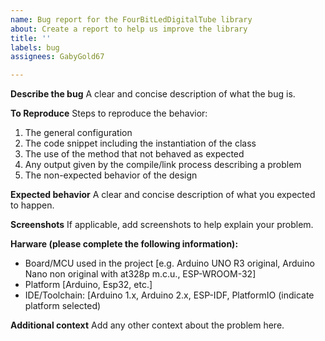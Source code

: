 ```yaml
---
name: Bug report for the FourBitLedDigitalTube library
about: Create a report to help us improve the library
title: ''
labels: bug
assignees: GabyGold67

---
```


**Describe the bug**
A clear and concise description of what the bug is.

**To Reproduce**
Steps to reproduce the behavior:
1. The general configuration
2. The code snippet including the instantiation of the class
3. The use of the method that not behaved as expected
4. Any output given by the compile/link process describing a problem
5. The non-expected behavior of the design

**Expected behavior**
A clear and concise description of what you expected to happen.

**Screenshots**
If applicable, add screenshots to help explain your problem.

**Harware (please complete the following information):**
 - Board/MCU used in the project [e.g. Arduino UNO R3 original, Arduino Nano non original with at328p m.c.u., ESP-WROOM-32]
 - Platform [Arduino, Esp32, etc.]
 - IDE/Toolchain: [Arduino 1.x, Arduino 2.x, ESP-IDF, PlatformIO (indicate platform selected)

**Additional context**
Add any other context about the problem here.
